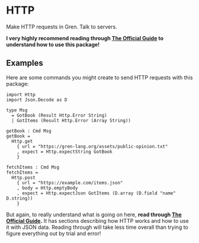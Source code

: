 # HTTP

Make HTTP requests in Gren. Talk to servers.

**I very highly recommend reading through [The Official Guide](https://guide.gren-lang.org) to understand how to use this package!**


## Examples

Here are some commands you might create to send HTTP requests with this package:

```gren
import Http
import Json.Decode as D

type Msg
  = GotBook (Result Http.Error String)
  | GotItems (Result Http.Error (Array String))

getBook : Cmd Msg
getBook =
  Http.get
    { url = "https://gren-lang.org/assets/public-opinion.txt"
    , expect = Http.expectString GotBook
    }

fetchItems : Cmd Msg
fetchItems =
  Http.post
    { url = "https://example.com/items.json"
    , body = Http.emptyBody
    , expect = Http.expectJson GotItems (D.array (D.field "name" D.string))
    }
```

But again, to really understand what is going on here, **read through [The Official Guide](https://guide.gren-lang.org).** It has sections describing how HTTP works and how to use it with JSON data. Reading through will take less time overall than trying to figure everything out by trial and error!